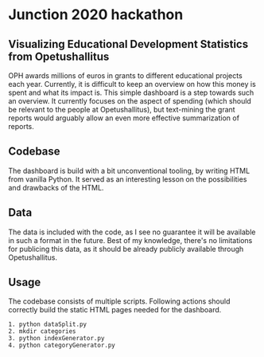 # Junction 2020 hackathon
## Visualizing Educational Development Statistics from Opetushallitus

OPH awards millions of euros in grants to different educational projects each year. Currently, it is difficult to keep an overview on how this money is spent and what its impact is. This simple dashboard is a step towards such an overview. It currently focuses on the aspect of spending (which should be relevant to the people at Opetushallitus), but text-mining the grant reports would arguably allow an even more effective summarization of reports.

## Codebase
The dashboard is build with a bit unconventional tooling, by writing HTML from vanilla Python. It served as an interesting lesson on the possibilities and drawbacks of the HTML.

## Data
The data is included with the code, as I see no guarantee it will be available in such a format in the future. Best of my knowledge, there's no limitations for publicing this data, as it should be already publicly available through Opetushallitus.

## Usage
The codebase consists of multiple scripts. Following actions should correctly build the static HTML pages needed for the dashboard.
```
1. python dataSplit.py
2. mkdir categories
3. python indexGenerator.py
4. python categoryGenerator.py
```
